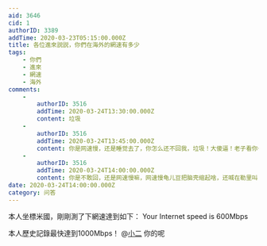 ```yaml
---
aid: 3646
cid: 1
authorID: 3389
addTime: 2020-03-23T05:15:00.000Z
title: 各位進來説説，你們在海外的網速有多少
tags:
    - 你們
    - 進來
    - 網速
    - 海外
comments:
    -
        authorID: 3516
        addTime: 2020-03-24T13:30:00.000Z
        content: 垃圾
    -
        authorID: 3516
        addTime: 2020-03-24T13:45:00.000Z
        content: 你是网速慢，还是睡觉去了，你怎么还不回我，垃圾！大傻逼！老子看你一次，骂你龟儿一次！你爸爸妈妈不教你做人，只有老子来教你！
    -
        authorID: 3516
        addTime: 2020-03-24T14:00:00.000Z
        content: 你是不敢回，还是网速慢嘛，网速慢龟儿豆把脑壳缩起啥，还喊在勒里叫，叫你妈卖麻批叫
date: 2020-03-24T14:00:00.000Z
category: 问答
---
```


本人坐標米國，剛剛測了下網速達到如下： Your Internet speed is 600Mbps

本人歷史記錄最快達到1000Mbps！ @[小二](/member/%E5%B0%8F%E4%BA%8C) 你的呢
